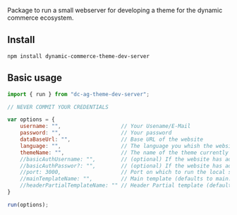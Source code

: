 Package to run a small webserver for developing a theme for the dynamic commerce ecosystem.

## Install

`npm install dynamic-commerce-theme-dev-server`

## Basic usage

```javascript
import { run } from "dc-ag-theme-dev-server";

// NEVER COMMIT YOUR CREDENTIALS

var options = {
    username: "",                   // Your Usename/E-Mail
    password: "",                   // Your password
    dataBaseUrl: "",                // Base URL of the website
    language: "",                   // The language you whish the website to be in (e.g. de-DE)
    themeName: "",                  // The name of the theme currently being worked with
    //basicAuthUsername: "",        // (optional) If the website has additional Basic Auth enabled
    //basicAuthPasswor?: "",        // (optional) If the website has additional Basic Auth enabled
    //port: 3000,                   // Port on which to run the local server on
    //mainTemplateName: "",         // Main template (defaults to main.mustache)
    //headerPartialTemplateName: "" // Header Partial template (defaults to headerPartial.mustache)
}

run(options);
```

